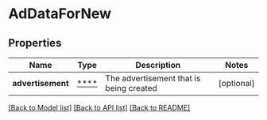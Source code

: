 # AdDataForNew

## Properties
Name | Type | Description | Notes
------------ | ------------- | ------------- | -------------
**advertisement** | [****](.md) | The advertisement that is being created | [optional] 

[[Back to Model list]](../../README.md#documentation-for-models) [[Back to API list]](../../README.md#documentation-for-api-endpoints) [[Back to README]](../../README.md)

